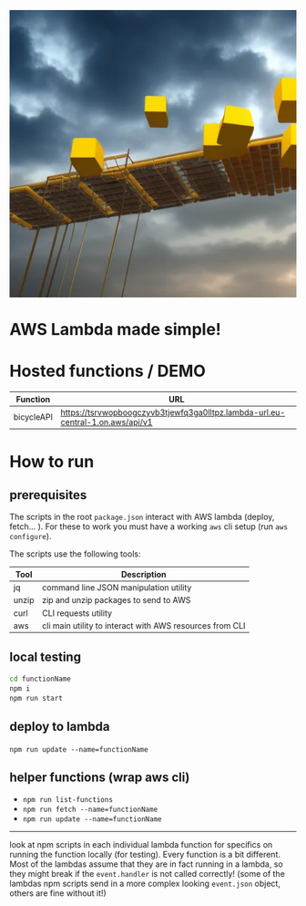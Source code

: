 <p align='center'>
  <img align='center' src="./README/aws_lambda.webp">
</p>

# AWS Lambda made simple!

# Hosted functions / DEMO

| Function | URL |
| --- | --- |
| bicycleAPI | https://tsrvwopboogczyvb3tjewfq3ga0lltpz.lambda-url.eu-central-1.on.aws/api/v1 |

# How to run

## prerequisites

The scripts in the root `package.json` interact with AWS lambda (deploy, fetch... ). For these to work you must have a working `aws` cli setup (run `aws configure`).

The scripts use the following tools:

| Tool | Description |
| --- | --- |
| jq | command line JSON manipulation utility |
| unzip | zip and unzip packages to send to AWS |
| curl | CLI requests utility |
| aws | cli main utility to interact with AWS resources from CLI |

## local testing

```bash
cd functionName
npm i
npm run start
```

## deploy to lambda

`npm run update --name=functionName`


## helper functions (wrap aws cli)

- `npm run list-functions`
- `npm run fetch --name=functionName`
- `npm run update --name=functionName`


---

look at npm scripts in each individual lambda function for specifics on running the function locally (for testing). Every function is a bit different. Most of the lambdas assume that they are in fact running in a lambda, so they might break if the `event.handler` is not called correctly! (some of the lambdas npm scripts send in a more complex looking `event.json` object, others are fine without it!)
